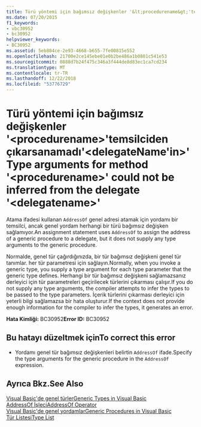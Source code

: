 ```yaml
---
title: Türü yöntemi için bağımsız değişkenler '&lt;procedurename&gt;'temsilciden çıkarsanamadı'&lt;delegateName'in&gt;'
ms.date: 07/20/2015
f1_keywords:
- vbc30952
- bc30952
helpviewer_keywords:
- BC30952
ms.assetid: 5eb804ce-2e93-4668-b655-7fe00815e552
ms.openlocfilehash: 21700e2ce145ebe01e0b2be486a1b0801c541e53
ms.sourcegitcommit: 0888d7b24f475c346a3f444de8d83ec1ca7cd234
ms.translationtype: MT
ms.contentlocale: tr-TR
ms.lasthandoff: 12/22/2018
ms.locfileid: "53776729"
---
```

# <a name="type-arguments-for-method-ltprocedurenamegt-could-not-be-inferred-from-the-delegate-ltdelegatenamegt"></a><span data-ttu-id="b2e5f-102">Türü yöntemi için bağımsız değişkenler '&lt;procedurename&gt;'temsilciden çıkarsanamadı'&lt;delegateName'in&gt;'</span><span class="sxs-lookup"><span data-stu-id="b2e5f-102">Type arguments for method '&lt;procedurename&gt;' could not be inferred from the delegate '&lt;delegatename&gt;'</span></span>
<span data-ttu-id="b2e5f-103">Atama ifadesi kullanan `AddressOf` genel adresi atamak için yordamı bir temsilci, ancak genel yordam herhangi bir türü bağımsız değişken sağlamıyor.</span><span class="sxs-lookup"><span data-stu-id="b2e5f-103">An assignment statement uses `AddressOf` to assign the address of a generic procedure to a delegate, but it does not supply any type arguments to the generic procedure.</span></span>  
  
 <span data-ttu-id="b2e5f-104">Normalde, genel tür çağırdığınızda, bir tür bağımsız değişkeni genel tür tanımlar. her tür parametresi için sağlayın.</span><span class="sxs-lookup"><span data-stu-id="b2e5f-104">Normally, when you invoke a generic type, you supply a type argument for each type parameter that the generic type defines.</span></span> <span data-ttu-id="b2e5f-105">Herhangi bir tür bağımsız değişkeni sağlamazsanız derleyici için tür parametreleri geçirilecek türlerini çıkarması çalışır.</span><span class="sxs-lookup"><span data-stu-id="b2e5f-105">If you do not supply any type arguments, the compiler attempts to infer the types to be passed to the type parameters.</span></span> <span data-ttu-id="b2e5f-106">İçerik türlerini çıkarması derleyici için yeterli bilgi sağlamazsa bir hata oluşturur.</span><span class="sxs-lookup"><span data-stu-id="b2e5f-106">If the context does not provide enough information for the compiler to infer the types, it generates an error.</span></span>  
  
 <span data-ttu-id="b2e5f-107">**Hata Kimliği:** BC30952</span><span class="sxs-lookup"><span data-stu-id="b2e5f-107">**Error ID:** BC30952</span></span>  
  
## <a name="to-correct-this-error"></a><span data-ttu-id="b2e5f-108">Bu hatayı düzeltmek için</span><span class="sxs-lookup"><span data-stu-id="b2e5f-108">To correct this error</span></span>  
  
-   <span data-ttu-id="b2e5f-109">Yordamı genel tür bağımsız değişkenleri belirtin `AddressOf` ifade.</span><span class="sxs-lookup"><span data-stu-id="b2e5f-109">Specify the type arguments for the generic procedure in the `AddressOf` expression.</span></span>  
  
## <a name="see-also"></a><span data-ttu-id="b2e5f-110">Ayrıca Bkz.</span><span class="sxs-lookup"><span data-stu-id="b2e5f-110">See Also</span></span>  
 [<span data-ttu-id="b2e5f-111">Visual Basic'de genel türler</span><span class="sxs-lookup"><span data-stu-id="b2e5f-111">Generic Types in Visual Basic</span></span>](../../visual-basic/programming-guide/language-features/data-types/generic-types.md)  
 [<span data-ttu-id="b2e5f-112">AddressOf İşleci</span><span class="sxs-lookup"><span data-stu-id="b2e5f-112">AddressOf Operator</span></span>](../../visual-basic/language-reference/operators/addressof-operator.md)  
 [<span data-ttu-id="b2e5f-113">Visual Basic'de genel yordamlar</span><span class="sxs-lookup"><span data-stu-id="b2e5f-113">Generic Procedures in Visual Basic</span></span>](../../visual-basic/programming-guide/language-features/data-types/generic-procedures.md)  
 [<span data-ttu-id="b2e5f-114">Tür Listesi</span><span class="sxs-lookup"><span data-stu-id="b2e5f-114">Type List</span></span>](../../visual-basic/language-reference/statements/type-list.md)
